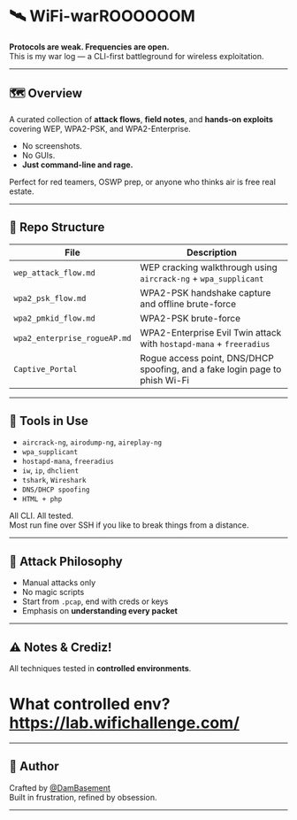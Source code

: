 # 🛰️ WiFi-warROOOOOOM

**Protocols are weak. Frequencies are open.**  
This is my war log — a CLI-first battleground for wireless exploitation.

---

## 🗺️ Overview

A curated collection of **attack flows**, **field notes**, and **hands-on exploits**  
covering WEP, WPA2-PSK, and WPA2-Enterprise.

- No screenshots.  
- No GUIs.  
- **Just command-line and rage.**

Perfect for red teamers, OSWP prep, or anyone who thinks air is free real estate.

---

## 📁 Repo Structure

| File | Description |
|------|-------------|
| `wep_attack_flow.md` | WEP cracking walkthrough using `aircrack-ng` + `wpa_supplicant` |
| `wpa2_psk_flow.md` | WPA2-PSK handshake capture and offline brute-force |
| `wpa2_pmkid_flow.md` | WPA2-PSK brute-force |
| `wpa2_enterprise_rogueAP.md` | WPA2-Enterprise Evil Twin attack with `hostapd-mana` + `freeradius` |
| `Captive_Portal` | Rogue access point, DNS/DHCP spoofing, and a fake login page to phish Wi-Fi |


---

## 🧰 Tools in Use

- `aircrack-ng`, `airodump-ng`, `aireplay-ng`
- `wpa_supplicant`
- `hostapd-mana`, `freeradius`
- `iw`, `ip`, `dhclient`
- `tshark`, `Wireshark`
- `DNS/DHCP spoofing`
- `HTML + php`

All CLI. All tested.  
Most run fine over SSH if you like to break things from a distance.

---

## 🧪 Attack Philosophy

- Manual attacks only  
- No magic scripts  
- Start from `.pcap`, end with creds or keys  
- Emphasis on **understanding every packet**

---

## ⚠️ Notes & Crediz!

All techniques tested in **controlled environments**.
# What controlled env? https://lab.wifichallenge.com/

---

## 🧠 Author

Crafted by [@DamBasement](https://github.com/DamBasement)  
Built in frustration, refined by obsession.

---
